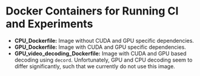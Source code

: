# Docker Containers for Running CI and Experiments

 - **CPU_Dockerfile:** Image without CUDA and GPU specific dependencies.
 - **GPU_Dockerfile:** Image with CUDA and GPU specific dependencies.
 - **GPU_video_decoding_Dockerfile:** Image with CUDA and GPU based decoding
   using `decord`. Unfortunately, GPU and CPU decoding seem to differ
   significantly, such that we currently do not use this image.
